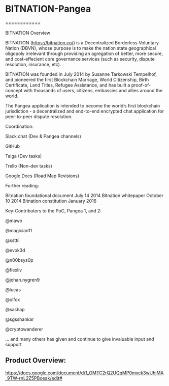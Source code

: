 # BITNATION-Pangea
============

BITNATION Overview

BITNATION (https://bitnation.co/) is a Decentralized Borderless Voluntary Nation (DBVN), whose purpose is to make the nation state geographical oligopoly irrelevant through providing an agregation of better, more secure, and cost-effecient core governance services (such as security, dispute resolution, insurance, etc). 

BITNATION was founded in July 2014 by Susanne Tarkowski Tempelhof, and pioneered the first Blockchain Marriage, World Citizenship, Birth Certificate, Land Titles, Refugee Assistance, and has built a proof-of-concept with thousands of users, citizens, embassies and allies around the world.

The Pangea application is intended to become the world’s first blockchain jurisdiction - a decentralized and end-to-end encrypted chat application for peer-to-peer dispute resolution.

Coordination:

Slack chat (Dev & Pangea channels)

GitHub

Taiga (Dev tasks)

Trello (Non-dev tasks) 

Google Docs (Road Map Revisions)

Further reading:

Bitnation foundational document July 14 2014
Bitnation whitepaper October 10 2014
Bitnation constitution January 2016

Key-Contributors to the PoC, Pangea 1, and 2:

@mawo

@magician11

@xsttii

@evok3d

@n00bsys0p

@flexliv

@johan.nygren9

@lucas

@olfox

@sashap

@sgsshankar

@cryptowanderer

… and many others has given and continue to give invaluable input and support




Product Overview:
---------------
https://docs.google.com/document/d/1_OMTC2rQ2UQqMP0mxck3wUhjMA_9TW-rnL2Z5PBoeak/edit#

